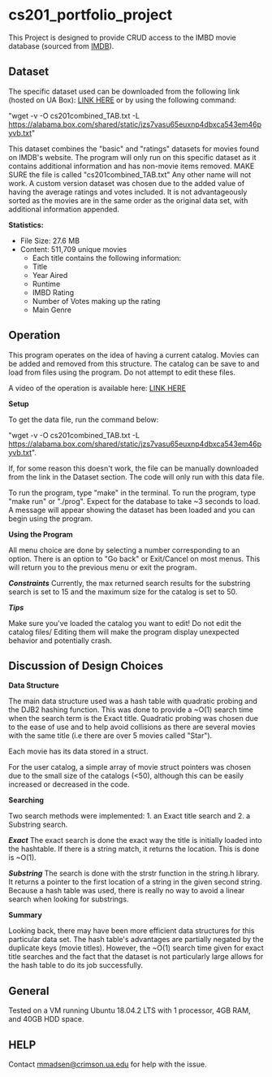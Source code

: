 # cs201_portfolio_project

This Project is designed to provide CRUD access to the IMBD
movie database (sourced from [IMDB](https://www.imdb.com/interfaces/)).

## Dataset

The specific dataset used can be downloaded from the following link (hosted on UA Box): [LINK HERE](https://alabama.box.com/shared/static/jzs7vasu65euxnp4dbxca543em46pyvb.txt)
or by using the following command:

 "wget -v -O cs201combined_TAB.txt -L https://alabama.box.com/shared/static/jzs7vasu65euxnp4dbxca543em46pyvb.txt"

This dataset combines the "basic" and "ratings" datasets for movies found on IMDB's website. The program will only run on this specific dataset as it contains additional information and has non-movie items removed. MAKE SURE the file is called "cs201combined_TAB.txt" Any other name will not work. A
custom version dataset was chosen due to the added value of having the average ratings and votes included. It is not advantageously sorted as the movies are in the same order as the original data set, with additional information appended.

**Statistics:**
- File Size:   27.6 MB
- Content:     511,709 unique movies
  - Each title contains the following information: 
  - Title 
  - Year Aired 
  - Runtime
  - IMBD Rating 
  - Number of Votes making up the rating 
  - Main Genre
 
 
 ## Operation

 This program operates on the idea of having a current catalog. Movies can be added and removed from this structure.
 The catalog can be save to and load from files using the program. Do not attempt to edit these files.

 A video of the operation is available here: [LINK HERE](https://youtu.be/sU1Od9_yBAo) 
 
 **Setup**

 To get the data file, run the command below: 
 
 "wget -v -O cs201combined_TAB.txt -L https://alabama.box.com/shared/static/jzs7vasu65euxnp4dbxca543em46pyvb.txt". 
 
 
 If, for some reason this doesn't work, the file can be manually downloaded from the link in the Dataset section. 
 The code will only run with this data file.

 To run the program, type "make" in the terminal. To run the program, type "make run" or "./prog". Expect for the database to take ~3 seconds to load.
 A message will appear showing the dataset has been loaded and you can begin using the program.

 **Using the Program**

 All menu choice are done by selecting a number corresponding to an option. There is an option to "Go back" or Exit/Cancel on most menus.
 This will return you to the previous menu or exit the program.

 ***Constraints***
 Currently, the max returned search results for the substring search is set to 15 and the maximum size for the catalog is set to 50.

 ***Tips***

 Make sure you've loaded the catalog you want to edit!
 Do not edit the catalog files/ Editing them will make the program display unexpected behavior and potentially crash.

 ## Discussion of Design Choices
 
 **Data Structure**
 
 The main data structure used was a hash table with quadratic probing and the DJB2 hashing function. This was done to provide a ~O(1) 
 search time when the search term is the Exact title. Quadratic probing was chosen due to the ease of use and to help avoid collisions
 as there are several movies with the same title (i.e there are over 5 movies called "Star").

 Each movie has its data stored in a struct.

 For the user catalog, a simple array of movie struct pointers was chosen due to the small size of the catalogs (<50), although this can be easily increased
 or decreased in the code.

 **Searching**
 
 Two search methods were implemented: 1. an Exact title search and 2. a Substring search.

 ***Exact***
 The exact search is done the exact way the title is initially loaded into the hashtable. If there is a string match, it returns the location. This is done is ~O(1).
 
 ***Substring***
 The search is done with the strstr function in the string.h library. It returns a pointer to the first location of a string in the
 given second string. Because a hash table was used, there is really no way to avoid a linear search when looking for substrings.
 
 
 **Summary**

Looking back, there may have been more efficient data structures for this particular data set. The hash table's advantages are partially negated by the duplicate
keys (movie titles). However, the ~O(1) search time given for exact title searches and the fact that the dataset is not particularly large allows for the hash table
to do its job successfully.


## General
 Tested on a VM running Ubuntu 18.04.2 LTS with 1 processor, 4GB RAM, and 40GB HDD space.


 ## HELP
Contact mmadsen@crimson.ua.edu for help with the issue.
